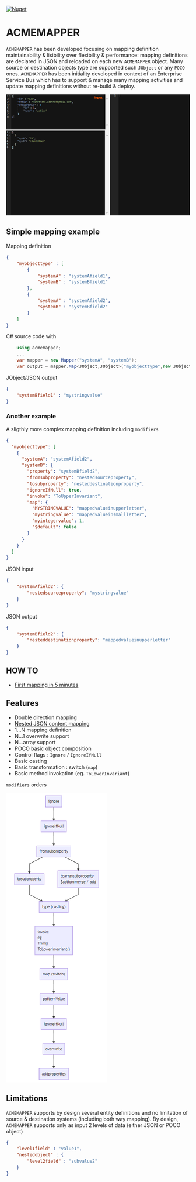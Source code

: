 [![Nuget](https://img.shields.io/nuget/v/acmemapper.svg)](https://www.nuget.org/packages/acmemapper)

# ACMEMAPPER

`ACMEMAPPER` has been developed focusing on mapping definition maintainability & lisibility over flexibility & performance: mapping definitions are declared in JSON and reloaded on each new `ACMEMAPPER` object. Many source or destination objects type are supported such `JObject` or any `POCO` ones.
`ACMEMAPPER` has been initiality developed in context of an Enterprise Service Bus which has to support & manage many mapping activities and update mapping definitions without re-build & deploy.

![](wiki/images/acmemapper.gif)

## Simple mapping example

Mapping definition
```json
{
    "myobjecttype" : [
        {
            "systemA" : "systemAfield1",
            "systemB" : "systemBfield1"
        },
        {
            "systemA" : "systemAfield2",
            "systemB" : "systemBfield2"
        }
    ]
}
```

C# source code with 
```csharp
    using acmemapper;
    ...
    var mapper = new Mapper("systemA", "systemB");
    var output = mapper.Map<JObject,JObject>("myobjecttype",new JObject { { "systemAfield1" , "mystringvalue" } });
```

JObject/JSON output
```json
{
    "systemBfield1" : "mystringvalue"
}
```

### Another example
A sligthly more complex mapping definition including `modifiers`
```json
{
  "myobjecttype": [
    {
      "systemA": "systemAfield2",
      "systemB": {
        "property": "systemBfield2",
        "fromsubproperty": "nestedsourceproperty",
        "tosubproperty": "nesteddestinationproperty",
        "ignoreIfNull": true,
        "invoke": "ToUpperInvariant",
        "map": {
          "MYSTRINGVALUE": "mappedvalueinupperletter",
          "mystringvalue": "mappedvalueinsmallletter",
          "myintegervalue": 1,
          "$default": false
        }
      }
    }
  ]
}
```

JSON input
```json
{
	"systemAfield2": {
		"nestedsourceproperty": "mystringvalue"
	}
}
```

JSON output
```json
{
    "systemBfield2": {
        "nesteddestinationproperty": "mappedvalueinupperletter"
    }
}
```

## HOW TO
* [First mapping in 5 minutes](https://github.com/camous/acmemapper/wiki/HOW-TO-:-First-mapping-in-Visual-Studio)

## Features

* Double direction mapping
* [Nested JSON content mapping](https://github.com/camous/acmemapper/wiki/Nested-objects)
* 1...N mapping definition
* N...1 overwrite support
* N...array support
* POCO basic object composition
* Control flags : `Ignore` / `IgnoreIfNull`
* Basic casting
* Basic transformation : switch (`map`)
* Basic method invokation (eg. `ToLowerInvariant`)

`modifiers` orders

![](wiki/images/modifiers.png)

## Limitations

`ACMEMAPPER` supports by design several entity definitions and no limitation of source & destination systems (including both way mapping). By design, `ACMEMAPPER` supports only as input 2 levels of data (either JSON or POCO object)
```json
{
    "level1field" : "value1",
    "nestedobject" : {
        "level2field" : "subvalue2"
    }
}
```

